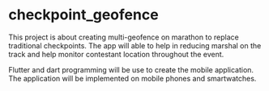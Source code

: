 # checkpoint_geofence

This project is about creating multi-geofence on marathon to replace traditional checkpoints. The app will able to help in reducing marshal on the track and help monitor contestant location
throughout the event.

Flutter and dart programming will be use to create the mobile application. The application will be implemented on mobile phones and smartwatches.
